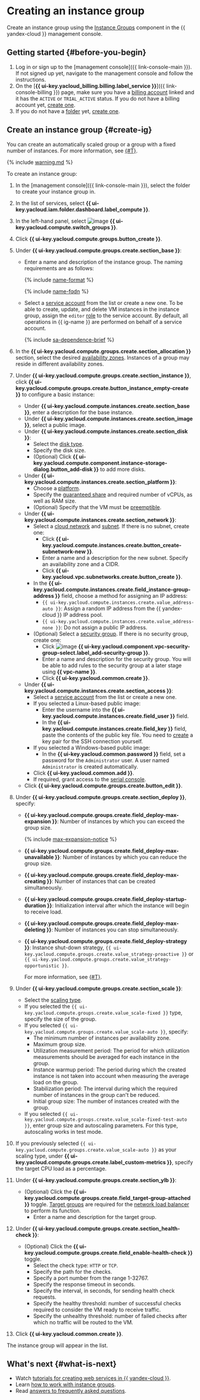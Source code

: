 # Creating an instance group

Create an instance group using the [Instance Groups](../concepts/instance-groups/index.md) component in the {{ yandex-cloud }} management console.

## Getting started {#before-you-begin}

1. Log in or sign up to the [management console]({{ link-console-main }}). If not signed up yet, navigate to the management console and follow the instructions.
1. On the [**{{ ui-key.yacloud_billing.billing.label_service }}**]({{ link-console-billing }}) page, make sure you have a [billing account](../../billing/concepts/billing-account.md) linked and it has the `ACTIVE` or `TRIAL_ACTIVE` status. If you do not have a billing account yet, [create one](../../billing/quickstart/index.md#create_billing_account).
1. If you do not have a [folder](../../resource-manager/concepts/resources-hierarchy.md#folder) yet, [create one](../../resource-manager/operations/folder/create.md).

## Create an instance group {#create-ig}

You can create an automatically scaled group or a group with a fixed number of instances. For more information, see [{#T}](../concepts/instance-groups/scale.md).

{% include [warning.md](../../_includes/instance-groups/warning.md) %}

To create an instance group:
1. In the [management console]({{ link-console-main }}), select the folder to create your instance group in.
1. In the list of services, select **{{ ui-key.yacloud.iam.folder.dashboard.label_compute }}**.
1. In the left-hand panel, select ![image](../../_assets/console-icons/layers-3-diagonal.svg) **{{ ui-key.yacloud.compute.switch_groups }}**.
1. Click **{{ ui-key.yacloud.compute.groups.button_create }}**.
1. Under **{{ ui-key.yacloud.compute.groups.create.section_base }}**:
    * Enter a name and description of the instance group. The naming requirements are as follows:

      {% include [name-format](../../_includes/name-format.md) %}

      {% include [name-fqdn](../../_includes/compute/name-fqdn.md) %}

    * Select a [service account](../../iam/concepts/users/service-accounts.md) from the list or create a new one. To be able to create, update, and delete VM instances in the instance group, assign the `editor` [role](../../iam/concepts/access-control/roles.md) to the service account. By default, all operations in {{ ig-name }} are performed on behalf of a service account.

      {% include [sa-dependence-brief](../../_includes/instance-groups/sa-dependence-brief.md) %}

1. In the **{{ ui-key.yacloud.compute.groups.create.section_allocation }}** section, select the desired [availability zones](../../overview/concepts/geo-scope.md). Instances of a group may reside in different availability zones.
1. Under **{{ ui-key.yacloud.compute.groups.create.section_instance }}**, click **{{ ui-key.yacloud.compute.groups.create.button_instance_empty-create }}** to configure a basic instance:
   * Under **{{ ui-key.yacloud.compute.instances.create.section_base }}**, enter a description for the base instance.
   * Under **{{ ui-key.yacloud.compute.instances.create.section_image }}**, select a public image.
   * Under **{{ ui-key.yacloud.compute.instances.create.section_disk }}**:
     * Select the [disk type](../../compute/concepts/disk.md#disks_types).
     * Specify the disk size.
     * (Optional) Click **{{ ui-key.yacloud.compute.component.instance-storage-dialog.button_add-disk }}** to add more disks.
   * Under **{{ ui-key.yacloud.compute.instances.create.section_platform }}**:
     * Choose a [platform](../../compute/concepts/vm-platforms.md).
     * Specify the [guaranteed share](../../compute/concepts/performance-levels.md) and required number of vCPUs, as well as RAM size.
     * (Optional) Specify that the VM must be [preemptible](../../compute/concepts/preemptible-vm.md).
   * Under **{{ ui-key.yacloud.compute.instances.create.section_network }}**:
     * Select a [cloud network](../../compute/concepts/vm.md#network) and [subnet](../../compute/concepts/network.md#subnet). If there is no subnet, create one:
       * Click **{{ ui-key.yacloud.compute.instances.create.button_create-subnetwork-new }}**.
       * Enter a name and a description for the new subnet. Specify an availability zone and a CIDR.
       * Click **{{ ui-key.yacloud.vpc.subnetworks.create.button_create }}**.
     * In the **{{ ui-key.yacloud.compute.instances.create.field_instance-group-address }}** field, choose a method for assigning an IP address:
       * `{{ ui-key.yacloud.compute.instances.create.value_address-auto }}`: Assign a random IP address from the {{ yandex-cloud }} IP address pool.
       * `{{ ui-key.yacloud.compute.instances.create.value_address-none }}`: Do not assign a public IP address.
     * (Optional) Select a [security group](../../vpc/concepts/security-groups.md). If there is no security group, create one:
       * Click ![image](../../_assets/console-icons/plus.svg) **{{ ui-key.yacloud.component.vpc-security-group-select.label_add-security-group }}**.
       * Enter a name and description for the security group. You will be able to add rules to the security group at a later stage using **{{ vpc-name }}**.
       * Click **{{ ui-key.yacloud.common.create }}**.
   * Under **{{ ui-key.yacloud.compute.instances.create.section_access }}**:
     * Select a [service account](../../iam/concepts/users/service-accounts.md) from the list or create a new one.
     * If you selected a Linux-based public image:
       * Enter the username into the **{{ ui-key.yacloud.compute.instances.create.field_user }}** field.
       * In the **{{ ui-key.yacloud.compute.instances.create.field_key }}** field, paste the contents of the public key file. You need to [create](../../compute/operations/vm-connect/ssh.md#creating-ssh-keys) a key pair for the SSH connection yourself.
     * If you selected a Windows-based public image:
       * In the **{{ ui-key.yacloud.common.password }}** field, set a password for the `Administrator` user. A user named `Administrator` is created automatically.
     * Click **{{ ui-key.yacloud.common.add }}**.
     * If required, grant access to the [serial console](../operations/serial-console/index.md).
   * Click **{{ ui-key.yacloud.compute.groups.create.button_edit }}**.
1. Under **{{ ui-key.yacloud.compute.groups.create.section_deploy }}**, specify:
   * **{{ ui-key.yacloud.compute.groups.create.field_deploy-max-expansion }}**: Number of instances by which you can exceed the group size.

       {% include [max-expansion-notice](../../_includes/instance-groups/max-expansion-notice.md) %}
   * **{{ ui-key.yacloud.compute.groups.create.field_deploy-max-unavailable }}**: Number of instances by which you can reduce the group size.
   * **{{ ui-key.yacloud.compute.groups.create.field_deploy-max-creating }}**: Number of instances that can be created simultaneously.
   * **{{ ui-key.yacloud.compute.groups.create.field_deploy-startup-duration }}**: Initialization interval after which the instance will begin to receive load.
   * **{{ ui-key.yacloud.compute.groups.create.field_deploy-max-deleting }}**: Number of instances you can stop simultaneously.
   * **{{ ui-key.yacloud.compute.groups.create.field_deploy-strategy }}**: Instance shut-down strategy, `{{ ui-key.yacloud.compute.groups.create.value_strategy-proactive }}` or `{{ ui-key.yacloud.compute.groups.create.value_strategy-opportunistic }}`.

      For more information, see [{#T}](../concepts/instance-groups/policies/deploy-policy.md).
1. Under **{{ ui-key.yacloud.compute.groups.create.section_scale }}**:
   * Select the [scaling type](../../compute/concepts/instance-groups/scale.md).
   * If you selected the `{{ ui-key.yacloud.compute.groups.create.value_scale-fixed }}` type, specify the size of the group.
   * If you selected `{{ ui-key.yacloud.compute.groups.create.value_scale-auto }}`, specify:
     * The minimum number of instances per availability zone.
     * Maximum group size.
     * Utilization measurement period: The period for which utilization measurements should be averaged for each instance in the group.
     * Instance warmup period: The period during which the created instance is not taken into account when measuring the average load on the group.
     * Stabilization period: The interval during which the required number of instances in the group can't be reduced.
     * Initial group size: The number of instances created with the group.
   * If you selected `{{ ui-key.yacloud.compute.groups.create.value_scale-fixed-test-auto }}`, enter group size and autoscaling parameters. For this type, autoscaling works in test mode.
1. If you previously selected `{{ ui-key.yacloud.compute.groups.create.value_scale-auto }}` as your scaling type, under **{{ ui-key.yacloud.compute.groups.create.label_custom-metrics }}**, specify the target CPU load as a percentage.
1. Under **{{ ui-key.yacloud.compute.groups.create.section_ylb }}**:
   * (Optional) Click the **{{ ui-key.yacloud.compute.groups.create.field_target-group-attached }}** toggle. [Target groups](../../network-load-balancer/concepts/target-resources.md) are required for the [network load balancer](../../network-load-balancer/concepts/index.md) to perform its function.
     * Enter a name and description for the target group.
1. Under **{{ ui-key.yacloud.compute.groups.create.section_health-check }}**:
   * (Optional) Click the **{{ ui-key.yacloud.compute.groups.create.field_enable-health-check }}** toggle.
     * Select the check type: `HTTP` or `TCP`.
     * Specify the path for the checks.
     * Specify a port number from the range 1-32767.
     * Specify the response timeout in seconds.
     * Specify the interval, in seconds, for sending health check requests.
     * Specify the healthy threshold: number of successful checks required to consider the VM ready to receive traffic.
     * Specify the unhealthy threshold: number of failed checks after which no traffic will be routed to the VM.
1. Click **{{ ui-key.yacloud.common.create }}**.

The instance group will appear in the list.

## What's next {#what-is-next}

* Watch [tutorials for creating web services in {{ yandex-cloud }}](../../tutorials/applied/index.md#web).
* Learn [how to work with instance groups](../operations/index.md).
* Read [answers to frequently asked questions](../qa/general.md).